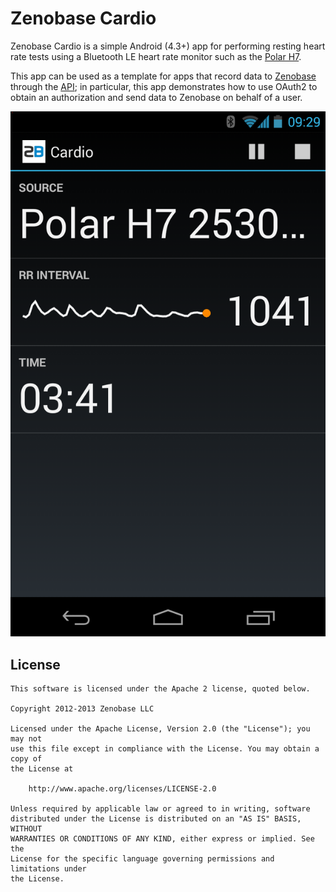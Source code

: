 Zenobase Cardio
===============

Zenobase Cardio is a simple Android (4.3+) app for performing resting heart rate tests using a Bluetooth LE heart rate 
monitor such as the [Polar H7](http://www.polar.com/en/products/accessories/H7_heart_rate_sensor). 

This app can be used as a template for apps that record data to [Zenobase](https://zenobase.com/) through the 
[API](https://zenobase.com/#/api/); in particular, this app demonstrates how to use OAuth2 to obtain an authorization 
and send data to Zenobase on behalf of a user.

![Screenshot](screenshot.png)


License
-------

```
This software is licensed under the Apache 2 license, quoted below.

Copyright 2012-2013 Zenobase LLC

Licensed under the Apache License, Version 2.0 (the "License"); you may not
use this file except in compliance with the License. You may obtain a copy of
the License at

    http://www.apache.org/licenses/LICENSE-2.0

Unless required by applicable law or agreed to in writing, software
distributed under the License is distributed on an "AS IS" BASIS, WITHOUT
WARRANTIES OR CONDITIONS OF ANY KIND, either express or implied. See the
License for the specific language governing permissions and limitations under
the License.
```
